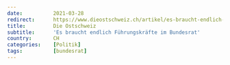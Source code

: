 ```yaml
---
date:          2021-03-28
redirect:      https://www.dieostschweiz.ch/artikel/es-braucht-endlich-fuehrungskraefte-im-bundesrat--PJnErPA
title:         Die Ostschweiz
subtitle:      'Es braucht endlich Führungskräfte im Bundesrat'
country:       CH
categories:    [Politik]
tags:          [bundesrat]
---
```

